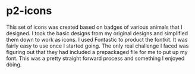 p2-icons
========
This set of icons was created based on badges of various animals that I designed.  I took the basic designs from my original
designs and simplified them down to work as icons.  I used Fontastic to product the fontkit.  It was fairly easy to use 
once I started going.  The only real challenge I faced was figuring out that they had included a prepackaged file for me to 
put up my font.  This was a pretty straight forward process and something I enjoyed doing.  
